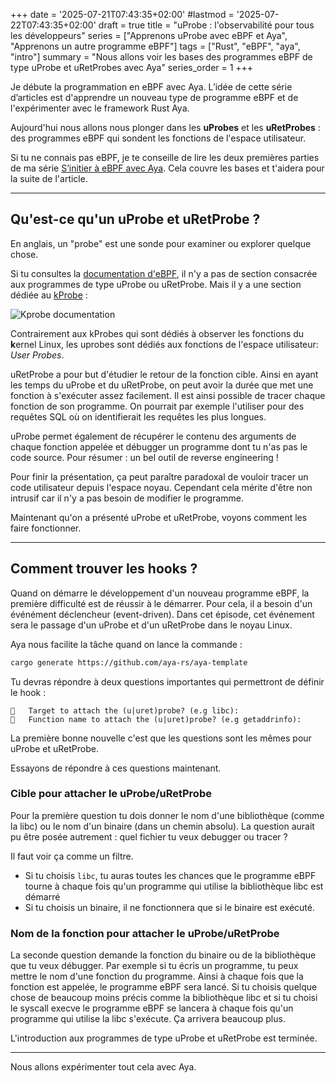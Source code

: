 +++
date = '2025-07-21T07:43:35+02:00'
#lastmod = '2025-07-22T07:43:35+02:00'
draft = true
title = "uProbe : l'observabilité pour tous les développeurs"
series = ["Apprenons uProbe avec eBPF et Aya", "Apprenons un autre programme eBPF"]
tags = ["Rust", "eBPF", "aya", "intro"]
summary = "Nous allons voir les bases des programmes eBPF de type uProbe et uRetProbes avec Aya"
series_order = 1
+++

Je débute la programmation en eBPF avec Aya. L’idée de cette série d’articles est d'apprendre un nouveau type de programme eBPF et de l'expérimenter avec le framework Rust Aya.

Aujourd'hui nous allons nous plonger dans les **uProbes** et les **uRetProbes** : des programmes eBPF qui sondent les fonctions de l'espace utilisateur.

Si tu ne connais pas eBPF, je te conseille de lire les deux premières parties de ma série [S’initier à eBPF avec Aya](https://medium.com/@littel.jo/sinitier-%C3%A0-ebpf-avec-aya-c9d570560261). Cela couvre les bases et t'aidera pour la suite de l'article.

---

## Qu'est-ce qu'un uProbe et uRetProbe ?

En anglais, un "probe" est une sonde pour examiner ou explorer quelque chose.

Si tu consultes la [documentation d'eBPF](https://docs.ebpf.io/linux/program-type/), il n'y a pas de section consacrée aux programmes de type uProbe ou uRetProbe. Mais il y a une section dédiée au [kProbe](https://docs.ebpf.io/linux/program-type/BPF_PROG_TYPE_KPROBE/) :

![Kprobe documentation](https://dev-to-uploads.s3.amazonaws.com/uploads/articles/p04bcqi8orzc9pwpvvf1.png)

Contrairement aux kProbes qui sont dédiés à observer les fonctions du **k**ernel Linux, les uprobes sont dédiés aux fonctions de l'espace utilisateur: *User Probes*.

uRetProbe a pour but d'étudier le retour de la fonction cible. Ainsi en ayant les temps du uProbe et du uRetProbe, on peut avoir la durée que met une fonction à s'exécuter assez facilement. Il est ainsi possible de tracer chaque fonction de son programme. On pourrait par exemple l'utiliser pour des requêtes SQL où on identifierait les requêtes les plus longues.

uProbe permet également de récupérer le contenu des arguments de chaque fonction appelée et débugger un programme dont tu n'as pas le code source. Pour résumer : un bel outil de reverse engineering !

Pour finir la présentation, ça peut paraître paradoxal de vouloir tracer un code utilisateur depuis l'espace noyau. Cependant cela mérite d'être non intrusif car il n'y a pas besoin de modifier le programme.

Maintenant qu'on a présenté uProbe et uRetProbe, voyons comment les faire fonctionner.

---

## Comment trouver les hooks ?

Quand on démarre le développement d'un nouveau programme eBPF, la première difficulté est de réussir à le démarrer. Pour cela, il a besoin d'un événément déclencheur (event-driven). Dans cet épisode, cet événement sera le passage d'un uProbe et d'un uRetProbe dans le noyau Linux.

Aya nous facilite la tâche quand on lance la commande :
```Bash
cargo generate https://github.com/aya-rs/aya-template
```

Tu devras répondre à deux questions importantes qui permettront de définir le hook :

```
🤷   Target to attach the (u|uret)probe? (e.g libc):
🤷   Function name to attach the (u|uret)probe? (e.g getaddrinfo):
```

La première bonne nouvelle c'est que les questions sont les mêmes pour uProbe et uRetProbe.

Essayons de répondre à ces questions maintenant.

### Cible pour attacher le uProbe/uRetProbe

Pour la première question tu dois donner le nom d'une bibliothèque (comme la libc) ou le nom d'un binaire (dans un chemin absolu). La question aurait pu être posée autrement : quel fichier tu veux debugger ou tracer ?

Il faut voir ça comme un filtre.
* Si tu choisis `libc`, tu auras toutes les chances que le programme eBPF tourne à chaque fois qu'un programme qui utilise la bibliothèque libc est démarré
* Si tu choisis un binaire, il ne fonctionnera que si le binaire est exécuté.

### Nom de la fonction pour attacher le uProbe/uRetProbe

La seconde question demande la fonction du binaire ou de la bibliothèque que tu veux débugger. Par exemple si tu écris un programme, tu peux mettre le nom d'une fonction du programme. Ainsi à chaque fois que la fonction est appelée, le programme eBPF sera lancé. Si tu choisis quelque chose de beaucoup moins précis comme la bibliothèque libc et si tu choisi le syscall execve le programme eBPF se lancera à chaque fois qu'un programme qui utilise la libc s'exécute. Ça arrivera beaucoup plus.

L'introduction aux programmes de type uProbe et uRetProbe est terminée.

---

Nous allons expérimenter tout cela avec Aya.
